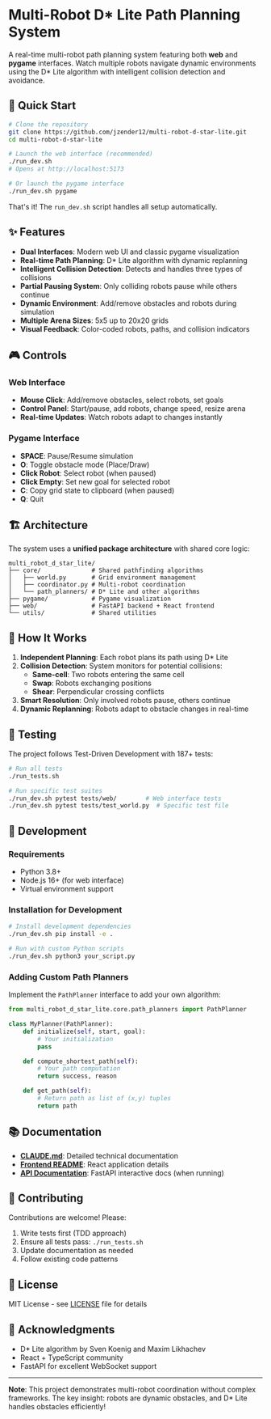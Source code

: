 # Multi-Robot D* Lite Path Planning System

A real-time multi-robot path planning system featuring both **web** and **pygame** interfaces. Watch multiple robots navigate dynamic environments using the D* Lite algorithm with intelligent collision detection and avoidance.

## 🚀 Quick Start

```bash
# Clone the repository
git clone https://github.com/jzender12/multi-robot-d-star-lite.git
cd multi-robot-d-star-lite

# Launch the web interface (recommended)
./run_dev.sh
# Opens at http://localhost:5173

# Or launch the pygame interface
./run_dev.sh pygame
```

That's it! The `run_dev.sh` script handles all setup automatically.

## ✨ Features

- **Dual Interfaces**: Modern web UI and classic pygame visualization
- **Real-time Path Planning**: D* Lite algorithm with dynamic replanning
- **Intelligent Collision Detection**: Detects and handles three types of collisions
- **Partial Pausing System**: Only colliding robots pause while others continue
- **Dynamic Environment**: Add/remove obstacles and robots during simulation
- **Multiple Arena Sizes**: 5x5 up to 20x20 grids
- **Visual Feedback**: Color-coded robots, paths, and collision indicators

## 🎮 Controls

### Web Interface
- **Mouse Click**: Add/remove obstacles, select robots, set goals
- **Control Panel**: Start/pause, add robots, change speed, resize arena
- **Real-time Updates**: Watch robots adapt to changes instantly

### Pygame Interface
- **SPACE**: Pause/Resume simulation
- **O**: Toggle obstacle mode (Place/Draw)
- **Click Robot**: Select robot (when paused)
- **Click Empty**: Set new goal for selected robot
- **C**: Copy grid state to clipboard (when paused)
- **Q**: Quit

## 🏗️ Architecture

The system uses a **unified package architecture** with shared core logic:

```
multi_robot_d_star_lite/
├── core/              # Shared pathfinding algorithms
│   ├── world.py       # Grid environment management
│   ├── coordinator.py # Multi-robot coordination
│   └── path_planners/ # D* Lite and other algorithms
├── pygame/            # Pygame visualization
├── web/               # FastAPI backend + React frontend
└── utils/             # Shared utilities
```

## 🤖 How It Works

1. **Independent Planning**: Each robot plans its path using D* Lite
2. **Collision Detection**: System monitors for potential collisions:
   - **Same-cell**: Two robots entering the same cell
   - **Swap**: Robots exchanging positions
   - **Shear**: Perpendicular crossing conflicts
3. **Smart Resolution**: Only involved robots pause, others continue
4. **Dynamic Replanning**: Robots adapt to obstacle changes in real-time

## 🧪 Testing

The project follows Test-Driven Development with 187+ tests:

```bash
# Run all tests
./run_tests.sh

# Run specific test suites
./run_dev.sh pytest tests/web/        # Web interface tests
./run_dev.sh pytest tests/test_world.py  # Specific test file
```

## 🔧 Development

### Requirements
- Python 3.8+
- Node.js 16+ (for web interface)
- Virtual environment support

### Installation for Development
```bash
# Install development dependencies
./run_dev.sh pip install -e .

# Run with custom Python scripts
./run_dev.sh python3 your_script.py
```

### Adding Custom Path Planners

Implement the `PathPlanner` interface to add your own algorithm:

```python
from multi_robot_d_star_lite.core.path_planners import PathPlanner

class MyPlanner(PathPlanner):
    def initialize(self, start, goal):
        # Your initialization
        pass

    def compute_shortest_path(self):
        # Your path computation
        return success, reason

    def get_path(self):
        # Return path as list of (x,y) tuples
        return path
```

## 📚 Documentation

- **[CLAUDE.md](CLAUDE.md)**: Detailed technical documentation
- **[Frontend README](frontend/README.md)**: React application details
- **[API Documentation](http://localhost:8000/docs)**: FastAPI interactive docs (when running)

## 🤝 Contributing

Contributions are welcome! Please:
1. Write tests first (TDD approach)
2. Ensure all tests pass: `./run_tests.sh`
3. Update documentation as needed
4. Follow existing code patterns

## 📄 License

MIT License - see [LICENSE](LICENSE) file for details

## 🙏 Acknowledgments

- D* Lite algorithm by Sven Koenig and Maxim Likhachev
- React + TypeScript community
- FastAPI for excellent WebSocket support

---

**Note**: This project demonstrates multi-robot coordination without complex frameworks. The key insight: robots are dynamic obstacles, and D* Lite handles obstacles efficiently!